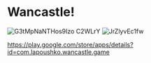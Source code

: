 # Wancastle!
![G3tMp![NaNTHos9Izo](https://user-images.githubusercontent.com/45125347/202889695-49b48209-144a-40b7-a599-8e1ea4f9e1a3.jpg)
C2WLrY](https://user-images.githubusercontent.com/45125347/202889694-8991e071-84c4-4c44-ac6c-99f0402eb7a8.jpg)
![JrZlyvEc1fw](https://user-images.githubusercontent.com/45125347/202889698-2f1abec0-7bf1-4b36-907f-abca78850deb.jpg)

https://play.google.com/store/apps/details?id=com.lapoushko.wancastle.game
